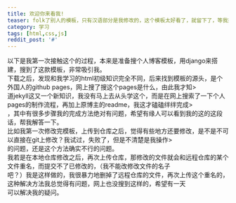 ```yaml
---                                                                                         
title: 欢迎你来看我!                                                                              
teaser: folk了别人的模板，只有汉语部分是我修改的，这个模板太好看了，就留下了，等我搞搞清楚流程，我也在写一些东西，成为贡献者.                       
category: 学习                                                                             
tags: [html,css,js]                                                            
reddit_post: '#'                                                                            
---                                                                                         
```

   以下是我第一次接触这个的过程，本来是准备搜个人博客模板，用django来搭建，搜到了这款模板，非常吸引我。                                   
下载之后，发现和我学习的html初级知识完全不同，后来找到模板的源头，是个外国人的github pages，网上搜了搜这个pages是什么，由此我才知>                
道jekyll这又一个新知识，我没有马上去从头学这个，而是在网上搜索了一下个人pages的制作流程，再加上原博主的readme，我这才磕磕绊绊完成>                  
，其中有很多步骤我的完成方法绝对有问题，希望有缘人可以看到我的这的这段话，帮我解答一下。                                                
    比如我第一次修改完模板，上传到仓库之后，觉得有些地方还要修改，是不是不可以直接在git上修改？我试过，失败了，但是不清楚是我操作>                       
的问题，还是这个方法确实不行的问题。                                                                          
    我若是在本地仓库修改之后，再次上传仓库，那修改的文件就会和远程仓库的某个文件重名，而提交不了已修改的，（我不能改修改文件的名子                         
吧？）我是这样做的，我很暴力地删掉了远程仓库的文件，再次上传这个重名的，这种解决方法我总觉得有问题，网上也没搜到这样的，希望有一天                           
可以解决我的疑问。                                                                                   
